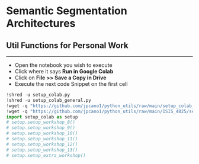 # Semantic Segmentation Architectures
## Util Functions for Personal Work
***
- Open the notebook you wish to execute
- Click where it says **Run in Google Colab**
- Click on **File >> Save a Copy in Drive**
- Execute the next code Snippet on the first cell

```python
!shred -u setup_colab.py
!shred -u setup_colab_general.py
!wget -q "https://github.com/jpcano1/python_utils/raw/main/setup_colab_general.py" -O setup_colab_general.py
!wget -q "https://github.com/jpcano1/python_utils/raw/main/ISIS_4825/setup_colab.py" -O setup_colab.py
import setup_colab as setup
# setup.setup_workshop_8()
# setup.setup_workshop_9()
# setup.setup_workshop_10()
# setup.setup_workshop_11()
# setup.setup_workshop_12()
# setup.setup_workshop_13()
# setup.setup_extra_workshop()
```